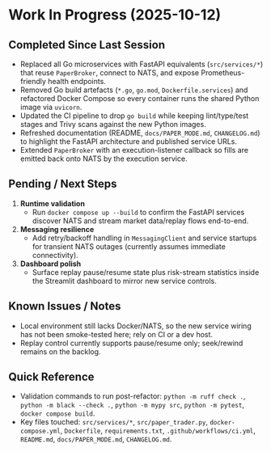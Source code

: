 # Work In Progress (2025-10-12)

## Completed Since Last Session
- Replaced all Go microservices with FastAPI equivalents (`src/services/*`) that reuse `PaperBroker`, connect to NATS, and expose Prometheus-friendly health endpoints.
- Removed Go build artefacts (`*.go`, `go.mod`, `Dockerfile.services`) and refactored Docker Compose so every container runs the shared Python image via `uvicorn`.
- Updated the CI pipeline to drop `go build` while keeping lint/type/test stages and Trivy scans against the new Python images.
- Refreshed documentation (README, `docs/PAPER_MODE.md`, `CHANGELOG.md`) to highlight the FastAPI architecture and published service URLs.
- Extended `PaperBroker` with an execution-listener callback so fills are emitted back onto NATS by the execution service.

## Pending / Next Steps
1. **Runtime validation**
   - Run `docker compose up --build` to confirm the FastAPI services discover NATS and stream market data/replay flows end-to-end.
2. **Messaging resilience**
   - Add retry/backoff handling in `MessagingClient` and service startups for transient NATS outages (currently assumes immediate connectivity).
3. **Dashboard polish**
   - Surface replay pause/resume state plus risk-stream statistics inside the Streamlit dashboard to mirror new service controls.

## Known Issues / Notes
- Local environment still lacks Docker/NATS, so the new service wiring has not been smoke-tested here; rely on CI or a dev host.
- Replay control currently supports pause/resume only; seek/rewind remains on the backlog.

## Quick Reference
- Validation commands to run post-refactor: `python -m ruff check .`, `python -m black --check .`, `python -m mypy src`, `python -m pytest`, `docker compose build`.
- Key files touched: `src/services/*`, `src/paper_trader.py`, `docker-compose.yml`, `Dockerfile`, `requirements.txt`, `.github/workflows/ci.yml`, `README.md`, `docs/PAPER_MODE.md`, `CHANGELOG.md`.
